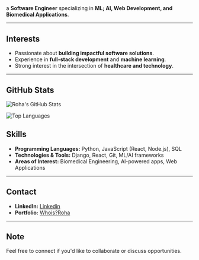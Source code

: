 ##  

 a **Software Engineer** specializing in **ML; AI, Web Development, and Biomedical Applications**.  


---

## Interests
- Passionate about **building impactful software solutions**.
- Experience in **full-stack development** and **machine learning**.
- Strong interest in the intersection of **healthcare and technology**.

---

## GitHub Stats

<!-- GitHub Stats -->
![Roha's GitHub Stats](https://github-readme-stats.vercel.app/api?username=rohaarslan&show_icons=true&count_private=false&theme=dark&include_all_commits=true)

![Top Languages](https://github-readme-stats.vercel.app/api/top-langs/?username=rohaarslan&layout=compact&count_private=false&theme=dark)


## Skills
- **Programming Languages:** Python, JavaScript (React, Node.js), SQL  
- **Technologies & Tools:** Django, React, Git, ML/AI frameworks  
- **Areas of Interest:** Biomedical Engineering, AI-powered apps, Web Applications

---

## Contact


- **LinkedIn:** [Linkedin](https://linkedin.com/in/rohaarslan)  
- **Portfolio:** [Whois?Roha](https://rohaarslan.github.io/)

---

## Note

Feel free to connect if you'd like to collaborate or discuss opportunities.
